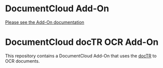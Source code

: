 
# DocumentCloud Add-On

[Please see the Add-On documentation](https://github.com/MuckRock/documentcloud-hello-world-addon/wiki/)

# DocumentCloud docTR OCR Add-On

This repository contains a DocumentCloud Add-On that uses the [docTR](https://github.com/mindee/doctr) to OCR documents.